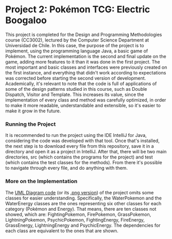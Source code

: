 Project 2: Pokémon TCG: Electric Boogaloo
======
This project is completed for the Design and Programming Methodologies course (CC3002), lectured by the Computer Science Department at Universidad de Chile. 
In this case, the purpose of the project is to implement, using the programming language Java, a basic game of Pokémon. The current implementation is the second and final update on the game, adding more features to it than it was done in the first project. The most important and basic classes and interfaces were previously created on the first instance, and everything that didn't work according to expectations was corrected before starting the second version of development.
Academically, it's relevant to note that the code is full of applications of some of the design patterns studied in this course, such as Double Dispatch, Visitor and Template. This increases its value, since the implementation of every class and method was carefully optimized, in order to make it more readable, understandable and extensible, so it's easier to make it grow in the future.

### Running the Project
It is recommended to run the project using the IDE IntelliJ for Java, considering the code was developed with that tool. Once that's installed, the next step is to download every file from this repository, save it in a directory and open it as a project in IntelliJ. 
After that, there will be two main directories, src (which contains the programs for the project) and test (which contains the test classes for the methods). From there it's possible to navigate through every file, and do anything with them.

### More on the Implementation
The [UML Diagram code](../master/uml-pokemon.uml) (or its [.png version](../master/pokemondiagram.png)) of the project omits some classes for easier understanding. Specifically, the WaterPokemon and the WaterEnergy classes are the ones representing six other classes for each category (Pokémon and Energy). That means, there are ten classes not showed, which are: FightingPokemon, FirePokemon, GrassPokemon, LightningPokemon, PsychicPokemon, FightingEnergy, FireEnergy, GrassEnergy, LightningEnergy and PsychicEnergy. The dependencies for each class are equivalent to the ones that are shown.
